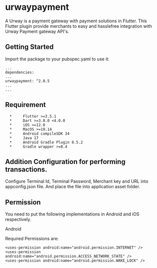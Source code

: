 # urwaypayment

A Urway is a payment gateway with payment solutions in Flutter.
This Flutter plugin provide merchants to easy and hasslefree integration with Urway Payment gateway API's.

## Getting Started

Import the package to your pubspec.yaml to use it:

    ...
    dependencies:
    ...
    urwaypayment: ^2.0.5 
    ...
    ...


## Requirement

      *     Flutter >=3.5.1
      *     Dart >=3.0.0 <4.0.0
      *     iOS >=12.0
      *     MacOS >=10.14
      *     Android compileSDK 34
      *     Java 17
      *     Android Gradle Plugin 8.5.2
      *     Gradle wrapper >=8.4
    

## Addition Configuration for performing transactions.

Configure Terminal Id, Terminal Password, Merchant key and URL into appconfig.json file. 
And place the file into application asset folder.

## Permission 
You need to put the following implementations in Android and iOS respectively.

Android

Required Permissions are:

    <uses-permission android:name="android.permission.INTERNET" />
    <uses-permission android:name="android.permission.ACCESS_NETWORK_STATE" />
    <uses-permission android:name="android.permission.WAKE_LOCK" />
